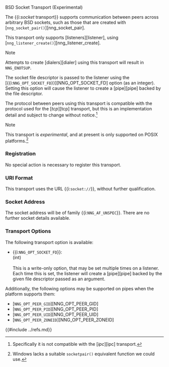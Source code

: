 BSD Socket Transport (Experimental)

The {{i:_socket_ transport}} supports communication between
peers across arbitrary BSD sockets, such as those that are
created with [`nng_socket_pair()`][nng_socket_pair].

This transport only supports [listeners][listener],
using [`nng_listener_create()`][nng_listener_create].

> [!NOTE]
> Attempts to create [dialers][dialer] using this transport will result in `NNG_ENOTSUP`.

The socket file descriptor is passed to the listener using
the [{{i:`NNG_OPT_SOCKET_FD`}}][NNG_OPT_SOCKET_FD] option (as an integer).
Setting this option will cause the listener to create a [pipe][pipe]
backed by the file descriptor.

The protocol between peers using this transport is compatible with the protocol used
for the [_tcp_][tcp] transport, but this is an implementation detail and subject to change without notice.[^1]

[^1]: Specifically it is not compatible with the [_ipc_][ipc] transport.

> [!NOTE]
> This transport is _experimental_, and at present is only supported on POSIX platforms.[^2]

[^2]: Windows lacks a suitable `socketpair()` equivalent function we could use.

### Registration

No special action is necessary to register this transport.

### URI Format

This transport uses the URL {{i:`socket://`}}, without further qualification.

### Socket Address

The socket address will be of family {{i:`NNG_AF_UNSPEC`}}.
There are no further socket details available.

### Transport Options

The following transport option is available:

- {{i:`NNG_OPT_SOCKET_FD`}}: \
  (int) \
  \
  This is a write-only option, that may be set multiple times on a listener.
  Each time this is set, the listener will create a [pipe][pipe] backed by the given file
  descriptor passed as an argument.

Additionally, the following options may be supported on pipes when the platform supports them:

- [`NNG_OPT_PEER_GID`][NNG_OPT_PEER_GID]
- [`NNG_OPT_PEER_PID`][NNG_OPT_PEER_PID]
- [`NNG_OPT_PEER_UID`][NNG_OPT_PEER_UID]
- [`NNG_OPT_PEER_ZONEID`][NNG_OPT_PEER_ZONEID]

{{#include ../refs.md}}
